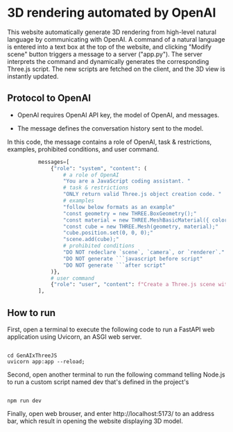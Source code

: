 # 3D rendering automated by OpenAI

This website automatically generate 3D rendering from high-level natural language by communicating with OpenAI.
A command of a natural language is entered into a text box at the top of the website, and clicking "Modify scene" button triggers a message to a server ("app.py"). The server interprets the command and dynamically generates the corresponding Three.js script. The new scripts are fetched on the client, and the 3D view is instantly updated. 

## Protocol to OpenAI

* OpenAI requires OpenAI API key, the model of OpenAI, and messages.

* The message defines the conversation history sent to the model. 

In this code, the message contains a role of OpenAI, task & restrictions, examples, prohibited conditions, and user command.

  ```Python
            messages=[
                {"role": "system", "content": (
                    # a role of OpenAI
                    "You are a JavaScript coding assistant. "
                    # task & restrictions
                    "ONLY return valid Three.js object creation code. "
                    # examples
                    "follow below formats as an example"
                    "const geometry = new THREE.BoxGeometry();"
                    "const material = new THREE.MeshBasicMaterial({ color: 0x00ff00 });"
                    "const cube = new THREE.Mesh(geometry, material);"
                    "cube.position.set(0, 0, 0);"
                    "scene.add(cube);"
                    # prohibited conditions
                    "DO NOT redeclare `scene`, `camera`, or `renderer`."
                    "DO NOT generate ```javascript before script"
                    "DO NOT generate ```after script"
                )},
                # user command
                {"role": "user", "content": f"Create a Three.js scene with: {user_command}"}
            ],
  ```

## How to run

First, open a terminal to execute the following code to run a FastAPI web application using Uvicorn, an ASGI web server. 

<pre><code>
cd GenAIxThreeJS
uvicorn app:app --reload; 
</code></pre>

Second, open another terminal to run the following command telling Node.js to run a custom script named dev that's defined in the project's

<pre><code>
npm run dev
</code></pre>

Finally, open web brouser, and enter http://localhost:5173/ to an address bar, which result in opening the website displaying 3D model.

  
